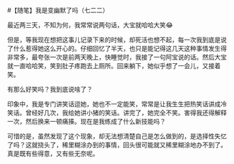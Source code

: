 #【随笔】我是变幽默了吗（七二二）

最近两三天，不知为何，我常常说两句话，大宝就哈哈大笑😂

但是，等我现在想把这事儿记录下来的时候，却死活也想不起，每一次我到底是说了什么惹得她这么开心的。仔细回忆了半天，也只是能记得这几天这种事情发生得非常多，最夸张一次是前两天晚上，快睡觉时，我接了一句阿宝说的话。然后大宝就一直哈哈笑，笑到肚子疼跑去上厕所。回来躺下，她似乎想了一会儿，又接着笑。

有那么好笑吗？我到底说啥了？

印象中，我是专门讲笑话逗她，她也不一定能笑，常常是让我生生把热笑话讲成冷笑话。曾经好几次，我给她讲小猪的笑话。讲完了，她完全不笑。害得我还得解释一次，然后换来一顿痛揍。现在是我练成了什么新技能吗？

可惜的是，虽然发现了这个现象，却无法想清楚自己是怎么做到的，是选择性失忆了吗？这就挠头了，稀里糊涂办到的事情，回头很可能就又稀里糊涂地办不到了。真是既有些得意，又有些无奈呢。

